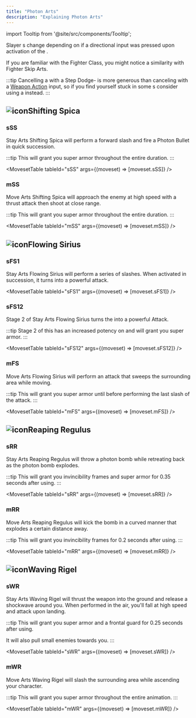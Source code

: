```yaml
---
title: "Photon Arts"
description: "Explaining Photon Arts"
---
```


import Tooltip from '@site/src/components/Tooltip';

Slayer <Tooltip term="PA" />s change depending on if a directional input was pressed upon activation of the <Tooltip term="PA" />.

If you are familiar with the Fighter Class, you might notice a similarity with Fighter Skip Arts.

:::tip
Cancelling a <Tooltip term="PA" /> with a Step Dodge- is more generous than canceling with a [Weapon Action](/moveset/weapon-action#wa123) input, so if you find yourself stuck in some <Tooltip term="PA" />s consider using a [<Tooltip term="StepC" />](/moveset/counters#stepc-wa) instead.
:::

## <img src="/PA/38px-NGSUIPhotonArtShiftingSpica.png" alt="icon" className="heading-icon"/>Shifting Spica

### sSS
Stay Arts Shifting Spica will perform a forward slash and fire a Photon Bullet in quick succession.

:::tip
This <Tooltip term="PA" /> will grant you super armor throughout the entire duration.
:::

<VideoPlayer src="/PA/sSS.webm" />

<MovesetTable tableId="sSS" args={(moveset) => [moveset.sSS]} />

### mSS
Move Arts Shifting Spica will approach the enemy at high speed with a thrust attack then shoot at close range.

:::tip
This <Tooltip term="PA" /> will grant you super armor throughout the entire duration.
:::

<VideoPlayer src="/PA/mSS.webm" />

<MovesetTable tableId="mSS" args={(moveset) => [moveset.mSS]} />

## <img src="/PA/38px-NGSUIPhotonArtFlowingSirius.png" alt="icon" className="heading-icon"/>Flowing Sirius

### sFS1
Stay Arts Flowing Sirius will perform a series of slashes. When activated in succession, it turns into a powerful attack.

<VideoPlayer src="/PA/sFS1.webm" />

<MovesetTable tableId="sFS1" args={(moveset) => [moveset.sFS1]} />

### sFS12
Stage 2 of Stay Arts Flowing Sirius turns the <Tooltip term="PA" /> into a powerful Attack.

:::tip
Stage 2 of this <Tooltip term="PA" /> has an increased potency on [<Tooltip term="RB" />](/skill-tree/skills#relentless-blade) and will grant you super armor.
:::

<VideoPlayer src="/PA/sFS12.webm" />

<MovesetTable tableId="sFS12" args={(moveset) => [moveset.sFS12]} />

### mFS
Move Arts Flowing Sirius will perform an attack that sweeps the surrounding area while moving.

:::tip
This <Tooltip term="PA" /> will grant you super armor until before performing the last slash of the attack.
:::

<VideoPlayer src="/PA/mFS.webm" />

<MovesetTable tableId="mFS" args={(moveset) => [moveset.mFS]} />

## <img src="/PA/38px-NGSUIPhotonArtReapingRegulus.png" alt="icon" className="heading-icon"/>Reaping Regulus

### sRR
Stay Arts Reaping Regulus will throw a photon bomb while retreating back as the photon bomb explodes.

:::tip
This <Tooltip term="PA" /> will grant you invincibility frames and super armor for 0.35 seconds after using.
:::

<VideoPlayer src="/PA/sRR.webm" />

<MovesetTable tableId="sRR" args={(moveset) => [moveset.sRR]} />

### mRR
Move Arts Reaping Regulus will kick the bomb in a curved manner that explodes a certain distance away.

:::tip
This <Tooltip term="PA" /> will grant you invincibility frames for 0.2 seconds after using.
:::

<VideoPlayer src="/PA/mRR.webm" />

<MovesetTable tableId="mRR" args={(moveset) => [moveset.mRR]} />

## <img src="/PA/38px-NGSUIPhotonArtWavingRigel.png" alt="icon" className="heading-icon"/>Waving Rigel

### sWR
Stay Arts Waving Rigel will thrust the weapon into the ground and release a shockwave around you. When performed in the air, you'll fall at high speed and attack upon landing.

:::tip
This <Tooltip term="PA" /> will grant you super armor and a frontal guard for 0.25 seconds after using.

It will also pull small enemies towards you.
:::

<VideoPlayer src="/PA/sWR.webm" />

<MovesetTable tableId="sWR" args={(moveset) => [moveset.sWR]} />

### mWR
Move Arts Waving Rigel will slash the surrounding area while ascending your character.

:::tip
This <Tooltip term="PA" /> will grant you super armor throughout the entire animation.
:::

<VideoPlayer src="/PA/mWR.webm" />

<MovesetTable tableId="mWR" args={(moveset) => [moveset.mWR]} />